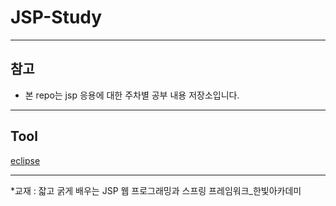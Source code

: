 # JSP-Study
<hr>
<body>
  <h2>참고</h2>
  <ul>
  <li>본 repo는 jsp 응용에 대한 주차별 공부 내용 저장소입니다.</li>
  </ul>
  <hr>
  <h2> Tool </h2>
  <a href="https://www.eclipse.org/downloads/">eclipse</a>
  <hr>
 <p>*교재 : 잛고 굵게 배우는 JSP 웹 프로그래밍과 스프링 프레임워크_한빛아카데미</p> 
</body>
